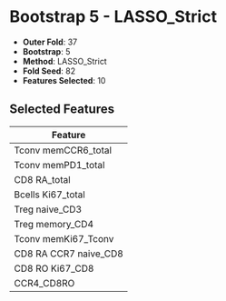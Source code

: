 # Bootstrap 5 - LASSO_Strict

- **Outer Fold**: 37
- **Bootstrap**: 5
- **Method**: LASSO_Strict
- **Fold Seed**: 82
- **Features Selected**: 10

## Selected Features

| Feature |
|---------|
| Tconv memCCR6_total |
| Tconv memPD1_total |
| CD8 RA_total |
| Bcells Ki67_total |
| Treg naive_CD3 |
| Treg memory_CD4 |
| Tconv memKi67_Tconv |
| CD8 RA CCR7 naive_CD8 |
| CD8 RO Ki67_CD8 |
| CCR4_CD8RO |
